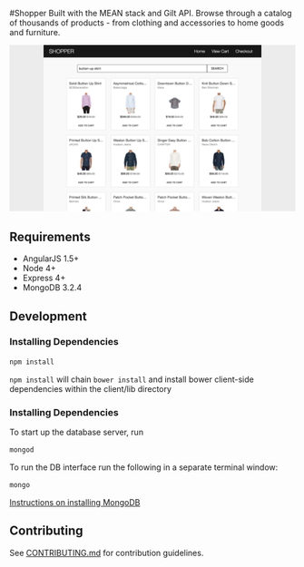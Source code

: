 #Shopper
Built with the MEAN stack and Gilt API.
Browse through a catalog of thousands of products - from clothing and accessories to home goods and furniture.

![Home](https://github.com/vichen/mvp/blob/master/screen-cast.png)


## Requirements
- AngularJS 1.5+
- Node 4+
- Express 4+
- MongoDB 3.2.4

## Development

### Installing Dependencies

```sh
npm install
```

`npm install` will chain `bower install` and install bower client-side dependencies within the client/lib directory

### Installing Dependencies

To start up the database server, run
```sh
mongod
```

To run the DB interface run the following in a separate terminal window: 
```sh
mongo
```
[Instructions on installing MongoDB](https://docs.mongodb.com/manual/installation/)

## Contributing
See [CONTRIBUTING.md](CONTRIBUTING.md) for contribution guidelines.
